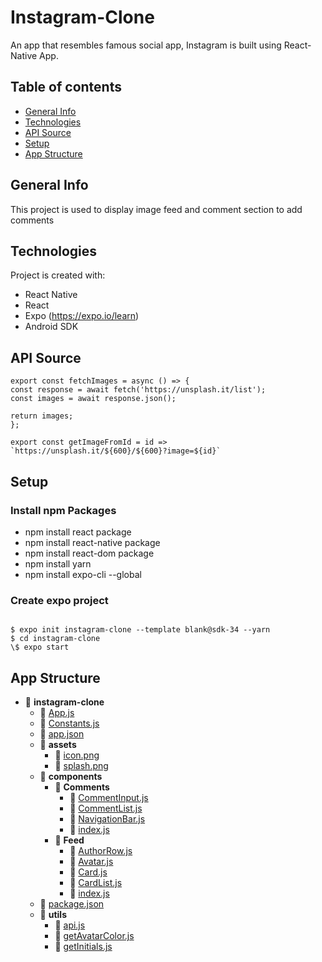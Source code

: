 # Instagram-Clone

An app that resembles famous social app, Instagram is built using React-Native App.

## Table of contents

- [General Info](#general-info)
- [Technologies](#technolgies)
- [API Source](#ap_source)
- [Setup](#setup)
- [App Structure](#directory)

## General Info

This project is used to display image feed and comment section to add comments

## Technologies

Project is created with:

- React Native
- React
- Expo (https://expo.io/learn)
- Android SDK

## API Source

```
export const fetchImages = async () => {
const response = await fetch('https://unsplash.it/list');
const images = await response.json();

return images;
};

export const getImageFromId = id => `https://unsplash.it/${600}/${600}?image=${id}`
```

## Setup

### Install npm Packages

- npm install react package
- npm install react-native package
- npm install react-dom package
- npm install yarn
- npm install expo-cli --global

### Create expo project

```

$ expo init instagram-clone --template blank@sdk-34 --yarn
$ cd instagram-clone
\$ expo start

```

## App Structure

- 📂 **instagram\-clone**
  - 📄 [App.js](App.js)
  - 📄 [Constants.js](Constants.js)
  - 📄 [app.json](app.json)
  - 📂 **assets**
    - 📄 [icon.png](assets/icon.png)
    - 📄 [splash.png](assets/splash.png)
  - 📂 **components**
    - 📂 **Comments**
      - 📄 [CommentInput.js](components/Comments/CommentInput.js)
      - 📄 [CommentList.js](components/Comments/CommentList.js)
      - 📄 [NavigationBar.js](components/Comments/NavigationBar.js)
      - 📄 [index.js](components/Comments/index.js)
    - 📂 **Feed**
      - 📄 [AuthorRow.js](components/Feed/AuthorRow.js)
      - 📄 [Avatar.js](components/Feed/Avatar.js)
      - 📄 [Card.js](components/Feed/Card.js)
      - 📄 [CardList.js](components/Feed/CardList.js)
      - 📄 [index.js](components/Feed/index.js)
  - 📄 [package.json](package.json)
  - 📂 **utils**
    - 📄 [api.js](utils/api.js)
    - 📄 [getAvatarColor.js](utils/getAvatarColor.js)
    - 📄 [getInitials.js](utils/getInitials.js)

```

```
